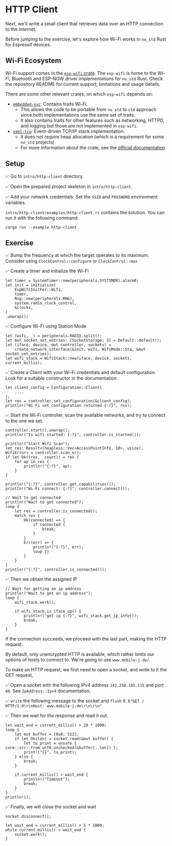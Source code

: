 # HTTP Client
Next, we'll write a small client that retrieves data over an HTTP connection to the internet.

Before jumping to the exercise, let's explore how Wi-Fi works in `no_std` Rust for Espressif devices.

## Wi-Fi Ecosystem

Wi-Fi support comes in the [`esp-wifi` crate][esp-wifi]. The `esp-wifi` is home to the Wi-Fi, Bluetooth and ESP-NOW driver implementations for `no_std` Rust.
Check the repository README for current support, limitations and usage details.

There are some other relevant crates, on which `esp-wifi` depends on:
- [`embedded-svc`][embedded-svc]: Contains traits Wi-Fi.
  - This allows the code to be portable from `no_std` to `std` approach since both implementations use the same set of traits.
  - It also contains traits for other features such as networking, HTTPD, and logging but those are not implemented in `esp-wifi`.
- [`smol-tcp`][smoltcp]: Event-driven TCP/IP stack implementation.
  - It does not require heap allocation (which is a requirement for some `no_std` projects)
  - For more information about the crate, see the [official documentation][smoltcp-docs]

[esp-wifi]: https://github.com/esp-rs/esp-wifi
[embedded-svc]: https://github.com/esp-rs/embedded-svc
[smoltcp]: https://github.com/smoltcp-rs/smoltcp
[smoltcp-docs]: https://docs.rs/smoltcp/latest/smoltcp/

## Setup

✅ Go to `intro/http-client` directory.

✅ Open the prepared project skeleton in `intro/http-client`.

✅ Add your network credentials: Set the  `SSID` and `PASSWORD` environment variables.

`intro/http-client/examples/http-client.rs` contains the solution. You can run it with the following command:

```shell
cargo run --example http-client
```

## Exercise

✅ Bump the frequency at which the target operates to its maximum. Consider using `ClockControl::configure` or `ClockControl::max`

✅ Create a timer and initialize the Wi-Fi
```rust,ignore
let timer = SystemTimer::new(peripherals.SYSTIMER).alarm0;
let init = initialize(
    EspWifiInitFor::Wifi,
    timer,
    Rng::new(peripherals.RNG),
    system.radio_clock_control,
    &clocks,
)
.unwrap();
```

✅ Configure Wi-Fi using Station Mode
```rust,ignore
let (wifi, _) = peripherals.RADIO.split();
let mut socket_set_entries: [SocketStorage; 3] = Default::default();
let (iface, device, mut controller, sockets) =
    create_network_interface(&init, wifi, WifiMode::Sta, &mut socket_set_entries);
let wifi_stack = WifiStack::new(iface, device, sockets, current_millis);
```

✅ Create a Client with your Wi-Fi credentials and default configuration. Look for a suitable constructor in the documentation.
```rust,ignore
let client_config = Configuration::Client(
    ....
);
let res = controller.set_configuration(&client_config);
println!("Wi-Fi set_configuration returned {:?}", res);
```

✅ Start the Wi-Fi controller, scan the available networks, and try to connect to the one we set.
```rust,ignore
controller.start().unwrap();
println!("Is wifi started: {:?}", controller.is_started());

println!("Start Wifi Scan");
let res: Result<(heapless::Vec<AccessPointInfo, 10>, usize), WifiError> = controller.scan_n();
if let Ok((res, _count)) = res {
    for ap in res {
        println!("{:?}", ap);
    }
}

println!("{:?}", controller.get_capabilities());
println!("Wi-Fi connect: {:?}", controller.connect());

// Wait to get connected
println!("Wait to get connected");
loop {
    let res = controller.is_connected();
    match res {
        Ok(connected) => {
            if connected {
                break;
            }
        }
        Err(err) => {
            println!("{:?}", err);
            loop {}
        }
    }
}
println!("{:?}", controller.is_connected());
```

✅ Then we obtain the assigned IP
```rust,ignore
// Wait for getting an ip address
println!("Wait to get an ip address");
loop {
    wifi_stack.work();

    if wifi_stack.is_iface_up() {
        println!("got ip {:?}", wifi_stack.get_ip_info());
        break;
    }
}
```

If the connection succeeds, we proceed with the last part, making the HTTP request.

By default, only unencrypted HTTP is available, which rather limits our options of hosts to connect to. We're going to use `www.mobile-j.de/`.

To make an HTTP request, we first need to open a socket, and write to it the GET request,

✅ Open a socket with the following IPv4 address `142.250.185.115` and port `80`. See `IpAddress::Ipv4` documentation.

✅ `write` the following message to the socket and `flush` it: `b"GET / HTTP/1.0\r\nHost: www.mobile-j.de\r\n\r\n"`

✅ Then we wait for the response and read it out.
```rust,ignore
let wait_end = current_millis() + 20 * 1000;
loop {
    let mut buffer = [0u8; 512];
    if let Ok(len) = socket.read(&mut buffer) {
        let to_print = unsafe { core::str::from_utf8_unchecked(&buffer[..len]) };
        print!("{}", to_print);
    } else {
        break;
    }

    if current_millis() > wait_end {
        println!("Timeout");
        break;
    }
}
println!();
```

✅ Finally, we will close the socket and wait
```rust,ignore
socket.disconnect();

let wait_end = current_millis() + 5 * 1000;
while current_millis() < wait_end {
    socket.work();
}
```
